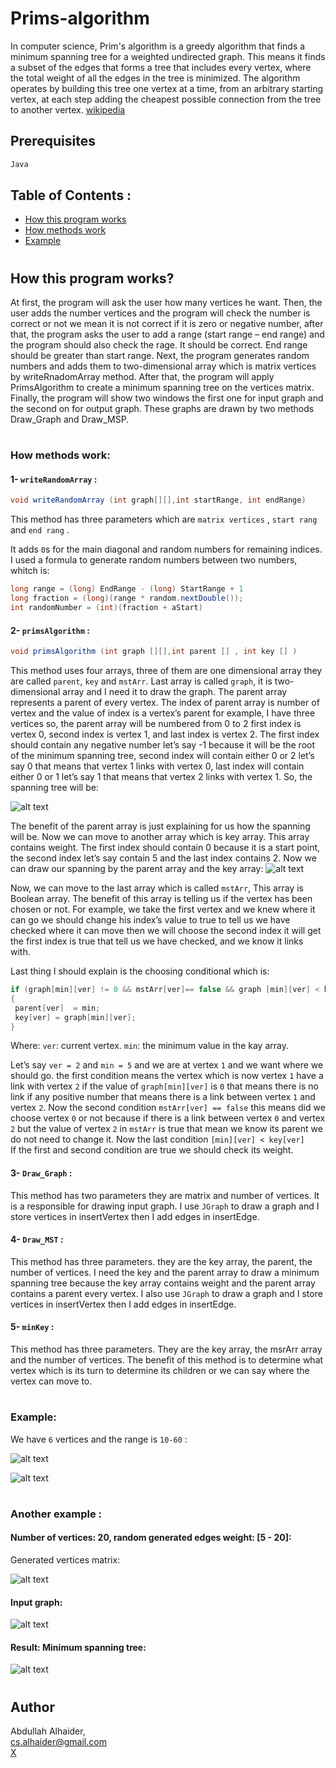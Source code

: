 # Prims-algorithm
In computer science, Prim's algorithm is a greedy algorithm that finds a minimum spanning tree 
for a weighted undirected graph. This means it finds a subset of the edges that forms a tree that includes every vertex, 
where the total weight of all the edges in the tree is minimized. 
The algorithm operates by building this tree one vertex at a time, from an arbitrary starting vertex, 
at each step adding the cheapest possible connection from the tree to another vertex. [wikipedia](https://en.wikipedia.org/wiki/Prim%27s_algorithm)

## Prerequisites
```java
Java
```

## Table of Contents :
  - [How this program works](#how-this-program-works?)
  - [How methods work](#how-methods-work)
  - [Example](#example)

#
## How this program works?
At first, the program will ask the user how many vertices he want. 
Then, the user adds the number vertices and the program will check the number is correct or not we mean it is not correct if it is zero or negative number, 
after that, the program asks the user to add a range (start range – end range) and the program should also check the rage. 
It should be correct. 
End range should be greater than start range. 
Next, the program generates random numbers and adds them to two-dimensional array which is matrix vertices by writeRnadomArray method. 
After that, the program will apply PrimsAlgorithm to create a minimum spanning tree on the vertices matrix.
Finally, the program will show two windows the first one for input graph and the second on for output graph. 
These graphs are drawn by two methods Draw_Graph and Draw_MSP.

#
### How methods work:

#### 1- `writeRandomArray` :
```java
void writeRandomArray (int graph[][],int startRange, int endRange)
```
This method has three parameters which are `matrix vertices` , `start rang` and
`end rang` .

It adds `0`s for the main diagonal and random numbers for remaining indices. 
I used a formula to generate random numbers between two numbers, whitch is:
```java
long range = (long) EndRange - (long) StartRange + 1
long fraction = (long)(range * random.nextDouble());
int randomNumber = (int)(fraction + aStart)
```



#### 2- `primsAlgorithm` :
```java
void primsAlgorithm (int graph [][],int parent [] , int key [] )
```
This method uses four arrays, 
three of them are one dimensional array they are called `parent`, 
`key` and `mstArr`. Last array is called `graph`, 
it is two-dimensional array and I need it to draw the graph. 
The parent array represents a parent of every vertex. 
The index of parent array is number of vertex and the value of index is a vertex’s parent for example, 
I have three vertices so, the parent array will be numbered from 0 to 2 first index is vertex 0, 
second index is vertex 1, and last index is vertex 2. 
The first index should contain any negative number let’s say -1 because it will be the root of the minimum spanning tree, 
second index will contain either 0 or 2 let’s say 0 that means that vertex 1 links with vertex 0, 
last index will contain either 0 or 1 let’s say 1 that means that vertex 2 links with vertex 1. 
So, the spanning tree will be:


![alt text](https://i.imgur.com/kIY1yfz.png)


The benefit of the parent array is just explaining for us how the spanning will be. 
Now we can move to another array which is key array. 
This array contains weight. The first index should contain 0 because it is a start point, 
the second index let’s say contain 5 and the last index contains 2. 
Now we can draw our spanning by the parent array and the key array:
![alt text](https://i.imgur.com/cWIFwEp.png)


Now, we can move to the last array which is called `mstArr`, This array is Boolean array. 
The benefit of this array is telling us if the vertex has been chosen or not. 
For example, we take the first vertex and we knew where it can go we should change his index’s value 
to true to tell us we have checked where it can move then we will choose the second index it will 
get the first index is true that tell us we have checked, and we know it links with.


Last thing I should explain is the choosing conditional which is:
```java
if (graph[min][ver] != 0 && mstArr[ver]== false && graph [min][ver] < key[ver] )
{
 parent[ver]  = min;
 key[ver] = graph[min][ver];
}
```

Where:
`ver`: current vertex.
`min`: the minimum value in the kay array.

Let’s say `ver = 2` and `min = 5` and we are at vertex `1` and we want where we should go. 
the first condition means the vertex which is now vertex `1` have a link with vertex `2` if the value of `graph[min][ver]` 
is `0` that means there is no link if any positive number that means there is a link between vertex `1` and vertex `2`. 
Now the second condition `mstArr[ver] == false` this means did we choose vertex `0` or not because if there 
is a link between vertex `0` and vertex `2` but the value of vertex `2` in `mstArr` is true that mean we know its 
parent we do not need to change it. Now the last condition
`[min][ver] < key[ver]` 	
If the first and second condition are true we should check its weight.


#### 3- `Draw_Graph` :
This method has two parameters they are matrix and number of vertices. It is a responsible for drawing input graph. 
I use `JGraph` to draw a graph and I store vertices in insertVertex then I add edges in insertEdge.

#### 4- `Draw_MST` :
This method has three parameters. 
they are the key array, the parent, the number of vertices. 
I need the key and the parent array to draw a minimum spanning tree because the key array 
contains weight and the parent array contains a parent every vertex. I also use `JGraph` to 
draw a graph and I store vertices in insertVertex then I add edges in insertEdge.

#### 5- `minKey` :
This method has three parameters. 
They are the key array, the msrArr array and the number of vertices. 
The benefit of this method is to determine what vertex which is its turn to determine 
its children or we can say where the vertex can move to.

#
### Example:
We have `6` vertices and the range is `10-60` :

![alt text](https://i.imgur.com/Xowth9g.png)

![alt text](https://i.imgur.com/LGKorMK.png)


#

### Another example :

#### Number of vertices: 20, random generated edges weight: [5 - 20]:
Generated vertices matrix: 

![alt text](https://i.imgur.com/ZjMSCsv.png)


#### Input graph:

![alt text](https://i.imgur.com/WgxPzDR.png)


#### Result: Minimum spanning tree:

![alt text](https://i.imgur.com/IIVGzA5.png)


#
## Author

Abdullah Alhaider, 
<br />
cs.alhaider@gmail.com
<br />
[X](https://x.com/cs4alhaider)





